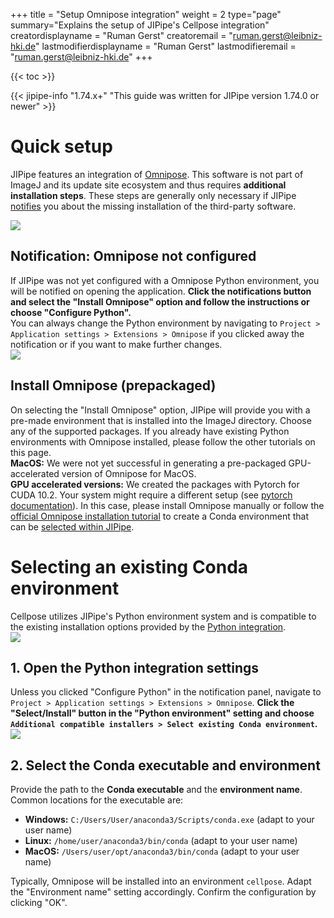 +++
title = "Setup Omnipose integration"
weight = 2
type="page"
summary="Explains the setup of JIPipe's Cellpose integration"
creatordisplayname = "Ruman Gerst"
creatoremail = "ruman.gerst@leibniz-hki.de"
lastmodifierdisplayname = "Ruman Gerst"
lastmodifieremail = "ruman.gerst@leibniz-hki.de"
+++

{{< toc >}}

{{< jipipe-info "1.74.x+" "This guide was written for JIPipe version 1.74.0 or newer" >}}

# Quick setup

JIPipe features an integration of [Omnipose](https://github.com/kevinjohncutler/omnipose). This software is not part of ImageJ and its update site ecosystem and thus requires **additional installation steps**. These steps are generally only necessary if JIPipe [notifies](/installation/third-party) you about the missing installation of the third-party software.

<div class=tutorial-list>
  <div class="tutorial-item">
    <div class="tutorial-item-img"><img src="/img/installation/third_party_omnipose_notification.png" /></div>
    <div class="tutorial-item-content">
    <h2>Notification: Omnipose not configured</h2>
    If JIPipe was not yet configured with a Omnipose Python environment, you will be notified on opening the application. 
    <strong>Click the notifications button and select the "Install Omnipose" option and follow the instructions or choose "Configure Python".</strong>
    <div class="notices info" >
    You can always change the Python environment by navigating to <code>Project &gt; Application settings &gt; Extensions &gt; Omnipose</code> if you clicked away the notification or if you want to make further changes.
    </div>
    </div>
  </div>
  <div class="tutorial-item">
    <div class="tutorial-item-img"><img src="/img/installation/third_party_omnipose_easyinstall.png" /></div>
    <div class="tutorial-item-content">
    <h2>Install Omnipose (prepackaged)</h2>
    On selecting the "Install Omnipose" option, JIPipe will provide you with a pre-made environment that is installed into the ImageJ directory. Choose any of the supported packages. If you already have existing Python environments with Omnipose installed, please follow the other tutorials on this page.
    <div class="notices info" >
      <strong>MacOS:</strong> We were not yet successful in generating a pre-packaged GPU-accelerated version of Omnipose for MacOS.
    </div>
    <div class="notices warning" >
      <strong>GPU accelerated versions:</strong> We created the packages with Pytorch for CUDA 10.2. Your system might require a different setup (see <a href="https://pytorch.org/get-started/locally/" target="_blank">pytorch documentation</a>). In this case, please install Omnipose manually</a> or follow the <a href="https://github.com/kevinjohncutler/omnipose" target="_blank">official Omnipose installation tutorial</a> to create a Conda environment that can be <a href="#selecting-an-existing-conda-environment)">selected within JIPipe</a>.
    </div>
    </div>
  </div>
</div>

# Selecting an existing Conda environment

<div class="notices info" >
    Cellpose utilizes JIPipe's Python environment system and is compatible to the existing installation options provided by the <a href="/installation/third-party/python/">Python integration</a>.
</div>

<div class=tutorial-list>
  <div class="tutorial-item">
    <div class="tutorial-item-img"><img src="/img/installation/third_party_omnipose_settings.png" /></div>
    <div class="tutorial-item-content">
    <h2>1. Open the Python integration settings</h2>
    Unless you clicked "Configure Python" in the notification panel, navigate to <code>Project &gt; Application settings &gt; Extensions &gt; Omnipose</code>.
    <strong>Click the "Select/Install" button in the "Python environment" setting and choose <code>Additional compatible installers &gt; Select existing Conda environment</code>.</strong>
    </div>
  </div>
  <div class="tutorial-item">
    <div class="tutorial-item-img"><img src="/img/installation/third_party_cellpose_conda.png" /></div>
    <div class="tutorial-item-content">
    <h2>2. Select the Conda executable and environment</h2>
     Provide the path to the <strong>Conda executable</strong> and the <strong>environment name</strong>.
    Common locations for the executable are:
    <ul>
        <li><strong>Windows:</strong> <code>C:/Users/User/anaconda3/Scripts/conda.exe</code> (adapt to your user name)</li>
        <li><strong>Linux:</strong> <code>/home/user/anaconda3/bin/conda</code> (adapt to your user name) </li>
        <li><strong>MacOS:</strong> <code>/Users/user/opt/anaconda3/bin/conda</code> (adapt to your user name) </li>
    </ul>
    Typically, Omnipose will be installed into an environment <code>cellpose</code>. Adapt the "Environment name" setting accordingly.
    Confirm the configuration by clicking "OK".
    </div>
  </div>
</div>
